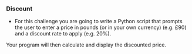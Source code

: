 ### Discount

- For this challenge you are going to write a Python script that prompts the user to enter a price in pounds (or in your own currency) (e.g. £90) and a discount rate to apply (e.g. 20%).

Your program will then calculate and display the discounted price.
